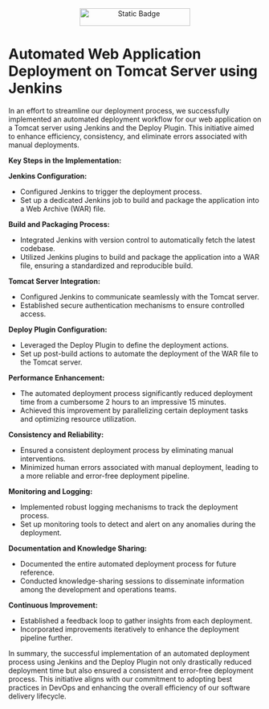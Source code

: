 <div align="center">
<a href = "https://hub.docker.com/repository/docker/surya492/project-image/general" ><img alt="Static Badge" src="https://img.shields.io/badge/Docker-Project_Image-red"
" width="220"height="35"></a>
</div>


<p align="left" width="150px"> 
<h1><b>Automated Web Application Deployment on Tomcat Server using Jenkins</b></h1>

In an effort to streamline our deployment process, we successfully implemented an automated deployment workflow for our web application on a Tomcat server using Jenkins and the Deploy Plugin. This initiative aimed to enhance efficiency, consistency, and eliminate errors associated with manual deployments.

<b>Key Steps in the Implementation:</b>

 <b>Jenkins Configuration:</b>
   - Configured Jenkins to trigger the deployment process.
   - Set up a dedicated Jenkins job to build and package the application into a Web Archive (WAR) file.

 <b>Build and Packaging Process:</b>
   - Integrated Jenkins with version control to automatically fetch the latest codebase.
   - Utilized Jenkins plugins to build and package the application into a WAR file, ensuring a standardized and reproducible build.

 <b>Tomcat Server Integration:</b>
   - Configured Jenkins to communicate seamlessly with the Tomcat server.
   - Established secure authentication mechanisms to ensure controlled access.

 <b>Deploy Plugin Configuration:</b>
   - Leveraged the Deploy Plugin to define the deployment actions.
   - Set up post-build actions to automate the deployment of the WAR file to the Tomcat server.

 <b>Performance Enhancement:</b>
   - The automated deployment process significantly reduced deployment time from a cumbersome 2 hours to an impressive 15 minutes.
   - Achieved this improvement by parallelizing certain deployment tasks and optimizing resource utilization.

 <b>Consistency and Reliability:</b>
   - Ensured a consistent deployment process by eliminating manual interventions.
   - Minimized human errors associated with manual deployment, leading to a more reliable and error-free deployment pipeline.

 <b>Monitoring and Logging:</b>
   - Implemented robust logging mechanisms to track the deployment process.
   - Set up monitoring tools to detect and alert on any anomalies during the deployment.

 <b>Documentation and Knowledge Sharing:</b>
   - Documented the entire automated deployment process for future reference.
   - Conducted knowledge-sharing sessions to disseminate information among the development and operations teams.

 <b>Continuous Improvement:</b>
   - Established a feedback loop to gather insights from each deployment.
   - Incorporated improvements iteratively to enhance the deployment pipeline further.

In summary, the successful implementation of an automated deployment process using Jenkins and the Deploy Plugin not only drastically reduced deployment time but also ensured a consistent and error-free deployment process. This initiative aligns with our commitment to adopting best practices in DevOps and enhancing the overall efficiency of our software delivery lifecycle.
                             
</p>

